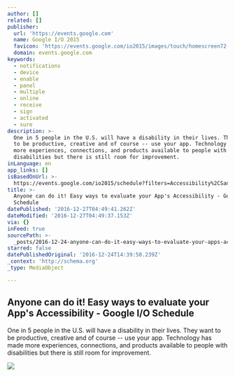 ```yaml
---
author: []
related: []
publisher:
  url: 'https://events.google.com'
  name: Google I/O 2015
  favicon: 'https://events.google.com/io2015/images/touch/homescreen72-fav.png'
  domain: events.google.com
keywords:
  - notifications
  - device
  - enable
  - panel
  - multiple
  - online
  - receive
  - sign
  - activated
  - sure
description: >-
  One in 5 people in the U.S. will have a disability in their lives. They want
  to be productive, creative and of course -- use your app. Technology has made
  more experiences, connections, and products available to people with
  disabilities but there is still room for improvement.
inLanguage: en
app_links: []
isBasedOnUrl: >-
  https://events.google.com/io2015/schedule?filters=Accessibility%2CSandbox%20talks&sid=9259a197-b6d4-e411-b87f-00155d5066d7#day1/9259a197-b6d4-e411-b87f-00155d5066d7
title: >-
  Anyone can do it! Easy ways to evaluate your App's Accessibility - Google I/O
  Schedule
datePublished: '2016-12-27T04:49:41.262Z'
dateModified: '2016-12-27T04:49:37.153Z'
via: {}
inFeed: true
sourcePath: >-
  _posts/2016-12-24-anyone-can-do-it-easy-ways-to-evaluate-your-apps-accessibi.md
starred: false
datePublishedOriginal: '2016-12-24T14:39:50.239Z'
_context: 'http://schema.org'
_type: MediaObject

---
```

<article style=""><h1>Anyone can do it! Easy ways to evaluate your App's Accessibility - Google I/O Schedule</h1><p>One in 5 people in the U.S. will have a disability in their lives. They want to be productive, creative and of course -- use your app. Technology has made more experiences, connections, and products available to people with disabilities but there is still room for improvement.</p><img src="https://storage.googleapis.com/io2015-data.appspot.com/images/sessions/__w-200-400-600-800-1000__/9259a197-b6d4-e411-b87f-00155d5066d7.jpg" /></article>
